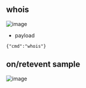 ## whois 
![image](https://i.imgur.com/0eLJLK5.png)
* payload 
```
{"cmd":"whois"}
```
## on/retevent sample
![image](https://i.imgur.com/XG7f5sT.png)

## 
